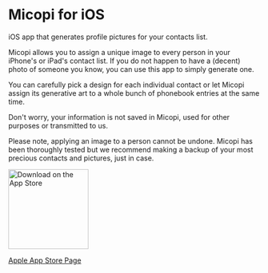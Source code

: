 # Micopi for iOS

iOS app that generates profile pictures for your contacts list.

Micopi allows you to assign a unique image to every person in your iPhone's or iPad's contact list. If you do not happen to have a (decent) photo of someone you know, you can use this app to simply generate one.

You can carefully pick a design for each individual contact or let Micopi assign its generative art to a whole bunch of phonebook entries at the same time.

Don't worry, your information is not saved in Micopi, used for other purposes or transmitted to us.

Please note, applying an image to a person cannot be undone. Micopi has been thoroughly tested but we recommend making a backup of your most precious contacts and pictures, just in case.

<a href="https://apps.apple.com/app/micopi/id1087113109">
  <img src="https://developer.apple.com/app-store/marketing/guidelines/images/badge-example-alternate_2x.png" alt="Download on the App Store" width="160px"/>
 </a>

[Apple App Store Page](https://apps.apple.com/app/micopi/id1087113109)

